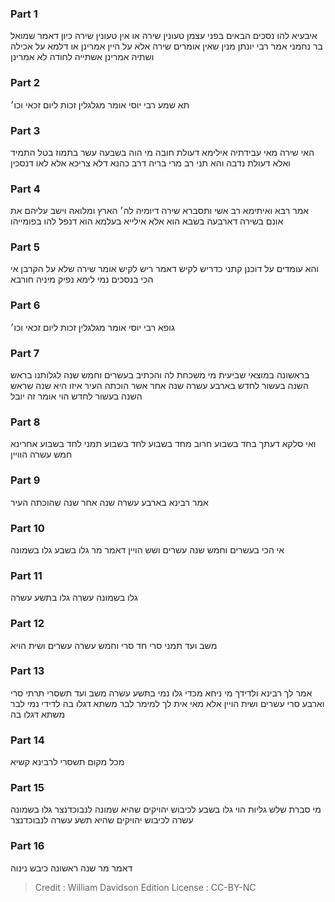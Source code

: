 
### Part 1
איבעיא להו נסכים הבאים בפני עצמן טעונין שירה או אין טעונין שירה כיון דאמר שמואל בר נחמני אמר רבי יונתן מנין שאין אומרים שירה אלא על היין אמרינן או דלמא על אכילה ושתיה אמרינן אשתייה לחודה לא אמרינן

### Part 2
תא שמע רבי יוסי אומר מגלגלין זכות ליום זכאי וכו׳

### Part 3
האי שירה מאי עבידתיה אילימא דעולת חובה מי הוה בשבעה עשר בתמוז בטל התמיד ואלא דעולת נדבה והא תני רב מרי בריה דרב כהנא דלא צריכא אלא לאו דנסכין

### Part 4
אמר רבא ואיתימא רב אשי ותסברא שירה דיומיה לה׳ הארץ ומלואה וישב עליהם את אונם בשירה דארבעה בשבא הוא אלא אילייא בעלמא הוא דנפל להו בפומייהו

### Part 5
והא עומדים על דוכנן קתני כדריש לקיש דאמר ריש לקיש אומר שירה שלא על הקרבן אי הכי בנסכים נמי לימא נפיק מיניה חורבא

### Part 6
גופא רבי יוסי אומר מגלגלין זכות ליום זכאי וכו׳

### Part 7
בראשונה במוצאי שביעית מי משכחת לה והכתיב בעשרים וחמש שנה לגלותנו בראש השנה בעשור לחדש בארבע עשרה שנה אחר אשר הוכתה העיר איזו היא שנה שראש השנה בעשור לחדש הוי אומר זה יובל

### Part 8
ואי סלקא דעתך בחד בשבוע חרוב מחד בשבוע לחד בשבוע תמני לחד בשבוע אחרינא חמש עשרה הוויין

### Part 9
אמר רבינא בארבע עשרה שנה אחר שנה שהוכתה העיר

### Part 10
אי הכי בעשרים וחמש שנה עשרים ושש הויין דאמר מר גלו בשבע גלו בשמונה

### Part 11
גלו בשמונה עשרה גלו בתשע עשרה

### Part 12
משב ועד תמני סרי חד סרי וחמש עשרה עשרים ושית הויא

### Part 13
אמר לך רבינא ולדידך מי ניחא מכדי גלו נמי בתשע עשרה משב ועד תשסרי תרתי סרי וארבע סרי עשרים ושית הויין אלא מאי אית לך למימר לבר משתא דגלו בה לדידי נמי לבר משתא דגלו בה

### Part 14
מכל מקום תשסרי לרבינא קשיא

### Part 15
מי סברת שלש גליות הוי גלו בשבע לכיבוש יהויקים שהיא שמונה לנבוכדנצר גלו בשמונה עשרה לכיבוש יהויקים שהיא תשע עשרה לנבוכדנצר

### Part 16
דאמר מר שנה ראשונה כיבש נינוה

>Credit : William Davidson Edition
>License : CC-BY-NC